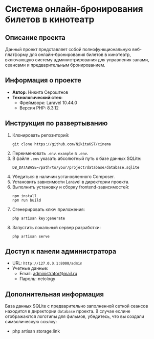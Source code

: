 # Система онлайн-бронирования билетов в кинотеатр

## Описание проекта

Данный проект представляет собой полнофункциональную веб-платформу для онлайн-бронирования билетов в кинотеатр, включающую систему администрирования для управления залами, сеансами и предварительным бронированием.

## Информация о проекте

- **Автор:** Никита Сероштнов
- **Технологический стек:** 
  - Фреймворк: Laravel 10.44.0
  - Версия PHP: 8.3.12

## Инструкция по развертыванию

1. Клонировать репозиторий:
   ```
   git clone https://github.com/NikitaKST/cinema
   ```
2. Переименовать `.env.example` в `.env`.
3. В файле `.env` указать абсолютный путь к базе данных SQLite:
   ```
   DB_DATABASE=/path/to/your/project/database/database.sqlite
   ```
4. Убедиться в наличии установленного Composer.
5. Установить зависимости Laravel в директории проекта.
6. Выполнить установку и сборку frontend-зависимостей:
   ```
   npm install
   npm run build
   ```
7. Сгенерировать ключ приложения:
   ```
   php artisan key:generate
   ```
8. Запустить локальный сервер разработки:
   ```
   php artisan serve
   ```

## Доступ к панели администратора

- URL: `http://127.0.0.1:8000/admin`
- Учетные данные:
  - Email: administrator@mail.ru
  - Пароль: netology

## Дополнительная информация

База данных SQLite с предварительно заполненной сеткой сеансов находится в директории `database` проекта.
В случае еслине отображаются логотипы для фильмов, убедитесь, что вы создали символическую ссылку:
- php artisan storage:link